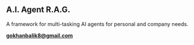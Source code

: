 ## A.I. Agent R.A.G.

A framework for multi-tasking AI agents for personal and company needs.

**gokhanbalik8@gmail.com**
